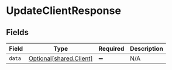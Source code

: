 # UpdateClientResponse


## Fields

| Field                                                    | Type                                                     | Required                                                 | Description                                              |
| -------------------------------------------------------- | -------------------------------------------------------- | -------------------------------------------------------- | -------------------------------------------------------- |
| `data`                                                   | [Optional[shared.Client]](../../models/shared/client.md) | :heavy_minus_sign:                                       | N/A                                                      |